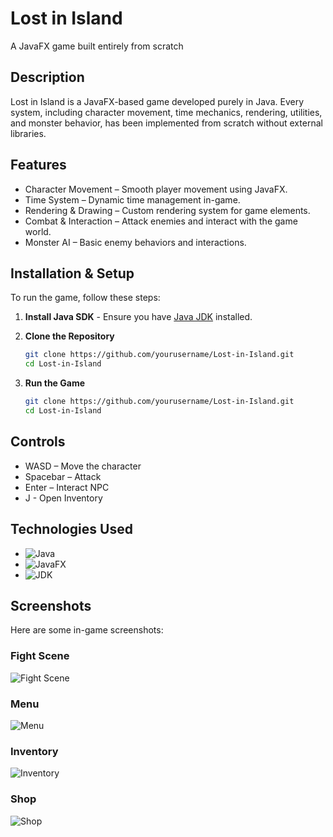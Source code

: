 # Lost in Island
A JavaFX game built entirely from scratch

## Description
Lost in Island is a JavaFX-based game developed purely in Java. Every system, including character movement, time mechanics, rendering, utilities, and monster behavior, has been implemented from scratch without external libraries.

## Features
- Character Movement – Smooth player movement using JavaFX.
- Time System – Dynamic time management in-game.
- Rendering & Drawing – Custom rendering system for game elements.
- Combat & Interaction – Attack enemies and interact with the game world.
- Monster AI – Basic enemy behaviors and interactions.
## Installation & Setup
To run the game, follow these steps:

1. **Install Java SDK** - Ensure you have [Java JDK](https://www.oracle.com/java/technologies/javase-downloads.html) installed.

2. **Clone the Repository**
   ```sh
   git clone https://github.com/yourusername/Lost-in-Island.git
   cd Lost-in-Island
3. **Run the Game**
   ```sh
   git clone https://github.com/yourusername/Lost-in-Island.git
   cd Lost-in-Island
## Controls
- WASD – Move the character
- Spacebar – Attack
- Enter – Interact NPC
- J - Open Inventory
## Technologies Used
- ![Java](https://img.shields.io/badge/Language-Java-orange)
- ![JavaFX](https://img.shields.io/badge/Framework-JavaFX-blue)
- ![JDK](https://img.shields.io/badge/Environment-JDK%2017-yellow)
  
## Screenshots
Here are some in-game screenshots:

### Fight Scene
![Fight Scene](screenshots/fight.png)

### Menu
![Menu](screenshots/menu.png)

### Inventory
![Inventory](screenshots/inventory.png)

### Shop
![Shop](screenshots/shop.png)
